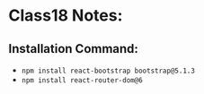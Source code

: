 # Class18 Notes:

## Installation Command:
* `npm install react-bootstrap bootstrap@5.1.3`
* `npm install react-router-dom@6`